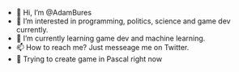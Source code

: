 - 👋 Hi, I’m @AdamBures
- 👀 I’m interested in programming, politics, science and game dev currently.
- 🌱 I’m currently learning game dev and machine learning.
- 📫 How to reach me? Just messeage me on Twitter.
- 🦖 Trying to create game in Pascal right now

<!---
AdamBures/AdamBures is a ✨ special ✨ repository because its `README.md` (this file) appears on your GitHub profile.
You can click the Preview link to take a look at your changes.
- 💞️ I’m looking to collaborate on ...
--->
